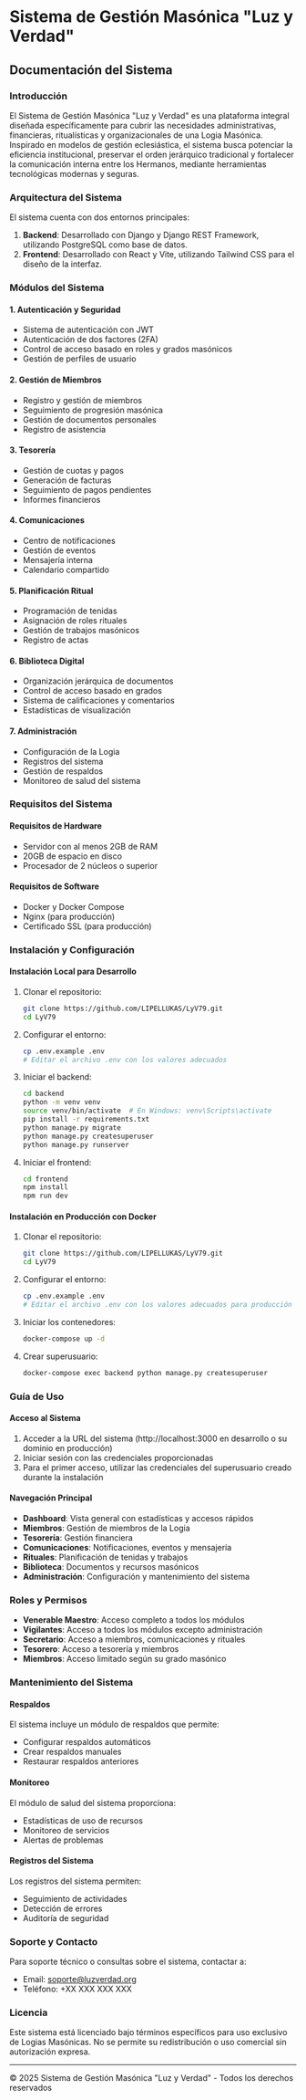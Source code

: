 # Sistema de Gestión Masónica "Luz y Verdad"

## Documentación del Sistema

### Introducción

El Sistema de Gestión Masónica "Luz y Verdad" es una plataforma integral diseñada específicamente para cubrir las necesidades administrativas, financieras, ritualísticas y organizacionales de una Logia Masónica. Inspirado en modelos de gestión eclesiástica, el sistema busca potenciar la eficiencia institucional, preservar el orden jerárquico tradicional y fortalecer la comunicación interna entre los Hermanos, mediante herramientas tecnológicas modernas y seguras.

### Arquitectura del Sistema

El sistema cuenta con dos entornos principales:

1. **Backend**: Desarrollado con Django y Django REST Framework, utilizando PostgreSQL como base de datos.
2. **Frontend**: Desarrollado con React y Vite, utilizando Tailwind CSS para el diseño de la interfaz.

### Módulos del Sistema

#### 1. Autenticación y Seguridad

- Sistema de autenticación con JWT
- Autenticación de dos factores (2FA)
- Control de acceso basado en roles y grados masónicos
- Gestión de perfiles de usuario

#### 2. Gestión de Miembros

- Registro y gestión de miembros
- Seguimiento de progresión masónica
- Gestión de documentos personales
- Registro de asistencia

#### 3. Tesorería

- Gestión de cuotas y pagos
- Generación de facturas
- Seguimiento de pagos pendientes
- Informes financieros

#### 4. Comunicaciones

- Centro de notificaciones
- Gestión de eventos
- Mensajería interna
- Calendario compartido

#### 5. Planificación Ritual

- Programación de tenidas
- Asignación de roles rituales
- Gestión de trabajos masónicos
- Registro de actas

#### 6. Biblioteca Digital

- Organización jerárquica de documentos
- Control de acceso basado en grados
- Sistema de calificaciones y comentarios
- Estadísticas de visualización

#### 7. Administración

- Configuración de la Logia
- Registros del sistema
- Gestión de respaldos
- Monitoreo de salud del sistema

### Requisitos del Sistema

#### Requisitos de Hardware

- Servidor con al menos 2GB de RAM
- 20GB de espacio en disco
- Procesador de 2 núcleos o superior

#### Requisitos de Software

- Docker y Docker Compose
- Nginx (para producción)
- Certificado SSL (para producción)

### Instalación y Configuración

#### Instalación Local para Desarrollo

1. Clonar el repositorio:
   ```bash
   git clone https://github.com/LIPELLUKAS/LyV79.git
   cd LyV79
   ```

2. Configurar el entorno:
   ```bash
   cp .env.example .env
   # Editar el archivo .env con los valores adecuados
   ```

3. Iniciar el backend:
   ```bash
   cd backend
   python -m venv venv
   source venv/bin/activate  # En Windows: venv\Scripts\activate
   pip install -r requirements.txt
   python manage.py migrate
   python manage.py createsuperuser
   python manage.py runserver
   ```

4. Iniciar el frontend:
   ```bash
   cd frontend
   npm install
   npm run dev
   ```

#### Instalación en Producción con Docker

1. Clonar el repositorio:
   ```bash
   git clone https://github.com/LIPELLUKAS/LyV79.git
   cd LyV79
   ```

2. Configurar el entorno:
   ```bash
   cp .env.example .env
   # Editar el archivo .env con los valores adecuados para producción
   ```

3. Iniciar los contenedores:
   ```bash
   docker-compose up -d
   ```

4. Crear superusuario:
   ```bash
   docker-compose exec backend python manage.py createsuperuser
   ```

### Guía de Uso

#### Acceso al Sistema

1. Acceder a la URL del sistema (http://localhost:3000 en desarrollo o su dominio en producción)
2. Iniciar sesión con las credenciales proporcionadas
3. Para el primer acceso, utilizar las credenciales del superusuario creado durante la instalación

#### Navegación Principal

- **Dashboard**: Vista general con estadísticas y accesos rápidos
- **Miembros**: Gestión de miembros de la Logia
- **Tesorería**: Gestión financiera
- **Comunicaciones**: Notificaciones, eventos y mensajería
- **Rituales**: Planificación de tenidas y trabajos
- **Biblioteca**: Documentos y recursos masónicos
- **Administración**: Configuración y mantenimiento del sistema

### Roles y Permisos

- **Venerable Maestro**: Acceso completo a todos los módulos
- **Vigilantes**: Acceso a todos los módulos excepto administración
- **Secretario**: Acceso a miembros, comunicaciones y rituales
- **Tesorero**: Acceso a tesorería y miembros
- **Miembros**: Acceso limitado según su grado masónico

### Mantenimiento del Sistema

#### Respaldos

El sistema incluye un módulo de respaldos que permite:
- Configurar respaldos automáticos
- Crear respaldos manuales
- Restaurar respaldos anteriores

#### Monitoreo

El módulo de salud del sistema proporciona:
- Estadísticas de uso de recursos
- Monitoreo de servicios
- Alertas de problemas

#### Registros del Sistema

Los registros del sistema permiten:
- Seguimiento de actividades
- Detección de errores
- Auditoría de seguridad

### Soporte y Contacto

Para soporte técnico o consultas sobre el sistema, contactar a:
- Email: soporte@luzverdad.org
- Teléfono: +XX XXX XXX XXX

### Licencia

Este sistema está licenciado bajo términos específicos para uso exclusivo de Logias Masónicas. No se permite su redistribución o uso comercial sin autorización expresa.

---

© 2025 Sistema de Gestión Masónica "Luz y Verdad" - Todos los derechos reservados
